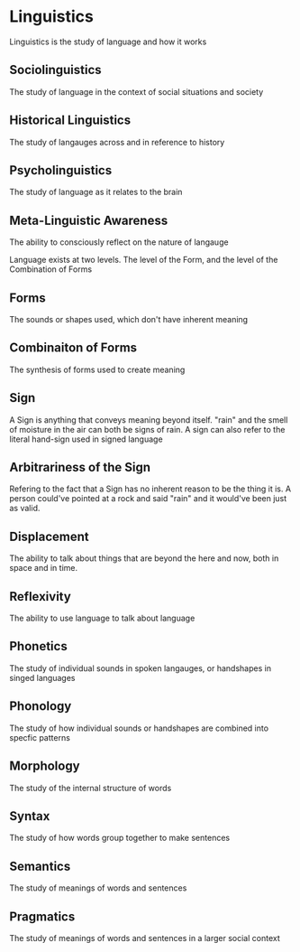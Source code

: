 # Linguistics

Linguistics is the study of language and how it works

## Sociolinguistics
The study of language in the context of social situations and society

## Historical Linguistics
The study of langauges across and in reference to history

## Psycholinguistics
The study of language as it relates to the brain

## Meta-Linguistic Awareness
The ability to consciously reflect on the nature of langauge

Language exists at two levels. The level of the Form, and the level of the Combination of Forms

## Forms
The sounds or shapes used, which don't have inherent meaning

## Combinaiton of Forms
The synthesis of forms used to create meaning

## Sign
A Sign is anything that conveys meaning beyond itself. "rain" and the smell of moisture in the air can both be signs of rain. A sign can also refer to the literal hand-sign used in signed language

## Arbitrariness of the Sign
Refering to the fact that a Sign has no inherent reason to be the thing it is. A person could've pointed at a rock and said "rain" and it would've been just as valid.

## Displacement
The ability to talk about things that are beyond the here and now, both in space and in time.

## Reflexivity
The ability to use language to talk about language

## Phonetics
The study of individual sounds in spoken langauges, or handshapes in singed languages

## Phonology
The study of how individual sounds or handshapes are combined into specfic patterns

## Morphology
The study of the internal structure of words

## Syntax
The study of how words group together to make sentences

## Semantics
The study of meanings of words and sentences

## Pragmatics
The study of meanings of words and sentences in a larger social context


